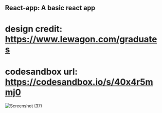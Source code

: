 ## React-app: A basic react app 
# design credit: https://www.lewagon.com/graduates
# codesandbox url: https://codesandbox.io/s/40x4r5mmj0
![Screenshot (37)](https://user-images.githubusercontent.com/46995138/55249210-d4ef7b00-524b-11e9-841a-e64401ba89e7.png)
